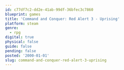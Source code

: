 ```yaml
---
id: c77df7c2-dd2e-41ab-99df-36bfec3c7860
blueprint: games
title: 'Command and Conquer: Red Alert 3 - Uprising'
platform: steam
genre:
  - rpg
digital: true
physical: false
guide: false
pending: false
posted: '2000-01-01'
slug: command-and-conquer-red-alert-3-uprising
---
```

